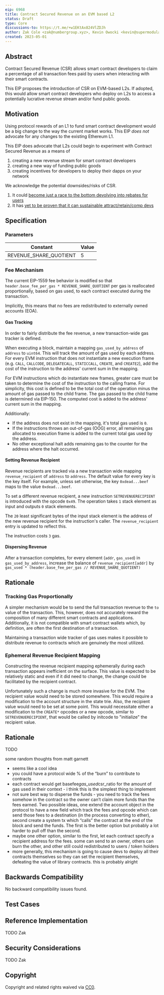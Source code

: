 ```yaml
---
eip: 6968
title: Contract Secured Revenue on an EVM based L2
status: Draft
type: Core
discussions-to: https://t.me/+w1EKtAx824VlZDJh
author: Zak Cole <zak@numbergroup.xyz>, Kevin Owocki <kevin@supermodular.xyz>
created: 2023-05-01
---
```


## Abstract

Contract Secured Revenue (CSR) allows smart contract developers to claim a percentage of all transaction fees paid by users when interacting with their smart contracts.

This EIP proposes the introduction of CSR on EVM-based L2s. If adopted, this would allow smart contract developers who deploy on L2s to access a potentially lucrative revenue stream and/or fund public goods.

## Motivation

<!--
  This section is optional.

  The motivation section should include a description of any nontrivial problems the EIP solves. It should not describe how the EIP solves those problems, unless it is not immediately obvious. It should not describe why the EIP should be made into a standard, unless it is not immediately obvious.

  With a few exceptions, external links are not allowed. If you feel that a particular resource would demonstrate a compelling case for your EIP, then save it as a printer-friendly PDF, put it in the assets folder, and link to that copy.

  TODO: Remove this comment before submitting
-->

Using protocol rewards of an L1 to fund smart contract development would be a big change to the way the current market works.  This EIP *does not* advocate for any changes to the existing Ethereum L1.

This EIP does advocate that L2s could begin to experiment with Contract Secured Revenue as a means of
1. creating a new revenue stream for smart contract developers
2. creating a new way of funding public goods
3. creating incentives for developers to deploy their dapps on your network

We acknowledge the potential downsides/risks of CSR.
1. It could [become just a race to the bottom devolving into rebates for users](https://twitter.com/trent_vanepps/status/1623361559983452160)
2. It has [yet to be proven that it can sustainable attract/retain/comp devs](https://twitter.com/trent_vanepps/status/1653086558633836564)


## Specification

### Parameters

| Constant | Value  |
|---|---|
| REVENUE_SHARE_QUOTIENT | 5 |

### Fee Mechanism

The current EIP-1559 fee behavior is modified so that `header.base_fee_per_gas * REVENUE_SHARE_QUOTIENT` per gas is reallocated proportionally, based on gas used, to each contract executed during the transaction.

Implicitly, this means that no fees are redistributed to externally owned accounts (EOA).

#### Gas Tracking

In order to fairly distribute the fee revenue, a new transaction-wide gas tracker is defined.

When executing a block, maintain a mapping `gas_used_by_address` of `address` to `uint64`. This will track the amount of gas used by each address. For every EVM instruction that does not instantiate a new execution frame (e.g. `CALL`, `CALLCODE`, `DELEGATECALL`, `STATICCALL`, `CREATE`, and `CREATE2`), add the cost of the instruction to the address' current sum in the mapping.

For EVM instructions which do instantiate new frames, greater care must be taken to determine the cost of the instruction to the calling frame. For simplicity, this cost is defined to be the total cost of the operation minus the amount of gas passed to the child frame. The gas passed to the child frame is determined via EIP-150. The computed cost is added to the address' current sum in the mapping.

Additionally:

- If the address does not exist in the mapping, it's total gas used is `0`.
- If the instructions throws an out-of-gas (OOG) error, all remaining gas allocated to execution frame is added to the current total gas used by the address.
- No other exceptional halt adds remaining gas to the counter for the address where the halt occurred.

#### Setting Revenue Recipient

Revenue recipients are tracked via a new transaction wide mapping `revenue_recipient` of `address` to `address`. The default value for every key is the key itself. For example, unless set otherwise, the key `0xdead...beef` maps to the value `0xdead...beef`.

To set a different revenue recipient, a new instruction `SETREVENUERECIPIENT` is introduced with the opcode `0x49`. The operation takes `1` stack element as input and outputs `0` stack elements. 

The `20` least significant bytes of the input stack element is the address of the new revenue recipient for the instruction's caller. The `revenue_recipient` entry is updated to reflect this.

The instruction costs `3` gas.

#### Dispersing Revenue

After a transaction completes, for every element (`addr`, `gas_used`) in `gas_used_by_address`, increase the balance of `revenue_recipient[addr]` by `gas_used * (header.base_fee_per_gas // REVENUE_SHARE_QUOTIENT)`

## Rationale

### Tracking Gas Proportionally

A simpler mechanism would be to send the full transaction revenue to the `to` value of the transaction. This, however, does not accurately reward the composition of many different smart contracts and applications. Additionally, it is not compatible with smart contract wallets which, by definition, are often the first destination of a transaction.

Maintaining a transaction wide tracker of gas uses makes it possible to distribute revenue to contracts which are genuinely the most utilized.

### Ephemeral Revenue Recipient Mapping

Constructing the revenue recipient mapping ephemerally during each transaction appears inefficient on the surface. This value is expected to be relatively static and even if it did need to change, the change could be facilitated by the recipient contract.

Unfortunately such a change is much more invasive for the EVM. The recipient value would need to be stored somewhere. This would require a modification to the account structure in the state trie. Also, the recipient value would need to be set at some point. This would necessitate either a modification to the `CREATE*` opcodes or a new opcode, similar to `SETREVENUERECIPIENT`, that would be called by initcode to "initialize" the recipient value.
## Rationale

<!--
  The rationale fleshes out the specification by describing what motivated the design and why particular design decisions were made. It should describe alternate designs that were considered and related work, e.g. how the feature is supported in other languages.

  The current placeholder is acceptable for a draft.

  TODO: Remove this comment before submitting
-->

TODO

some random thoughts from matt garnett
* seems like a cool idea
* you could have a protocol wide % of the “burn” to contribute to contracts
* each contract would get basefee*gas_used*csr_ratio for the amount of gas used in their context - i think this is the simplest thing to implement
* not sure best way to disperse the funds - you need to track the fees somehow in the contract so the owner can’t claim more funds than the fees earned. Two possible ideas, one extend the account object in the protocol to have a new field which track the fees and opcode which can send those fees to a destination (in the process converting to ether), second create a system tx which “calls” the contract at the end of the block and send the funds. The first is the better option but probably a lot harder to pull off than the second.
* maybe one other option, similar to the first, let each contract specify a recipient address for the fees. some can send to an owner, others can burn the other, and other still could redistributed to users / token holders
* more generally, this mechanism is going to cause devs to deploy all their contracts themselves so they can set the recipient themselves, defeating the value of library contracts. this is probably alright

## Backwards Compatibility

<!--

  This section is optional.

  All EIPs that introduce backwards incompatibilities must include a section describing these incompatibilities and their severity. The EIP must explain how the author proposes to deal with these incompatibilities. EIP submissions without a sufficient backwards compatibility treatise may be rejected outright.

  The current placeholder is acceptable for a draft.

  TODO: Remove this comment before submitting
-->

No backward compatibility issues found.

## Test Cases

<!--
  This section is optional for non-Core EIPs.

  The Test Cases section should include expected input/output pairs, but may include a succinct set of executable tests. It should not include project build files. No new requirements may be be introduced here (meaning an implementation following only the Specification section should pass all tests here.)
  If the test suite is too large to reasonably be included inline, then consider adding it as one or more files in `../assets/eip-####/`. External links will not be allowed

  TODO: Remove this comment before submitting
-->

## Reference Implementation

<!--
  This section is optional.

  The Reference Implementation section should include a minimal implementation that assists in understanding or implementing this specification. It should not include project build files. The reference implementation is not a replacement for the Specification section, and the proposal should still be understandable without it.
  If the reference implementation is too large to reasonably be included inline, then consider adding it as one or more files in `../assets/eip-####/`. External links will not be allowed.

  TODO: Remove this comment before submitting
-->

TODO Zak

## Security Considerations

<!--
  All EIPs must contain a section that discusses the security implications/considerations relevant to the proposed change. Include information that might be important for security discussions, surfaces risks and can be used throughout the life cycle of the proposal. For example, include security-relevant design decisions, concerns, important discussions, implementation-specific guidance and pitfalls, an outline of threats and risks and how they are being addressed. EIP submissions missing the "Security Considerations" section will be rejected. An EIP cannot proceed to status "Final" without a Security Considerations discussion deemed sufficient by the reviewers.

  The current placeholder is acceptable for a draft.

  TODO: Remove this comment before submitting
-->

TODO Zak

## Copyright

Copyright and related rights waived via [CC0](../LICENSE.md).
